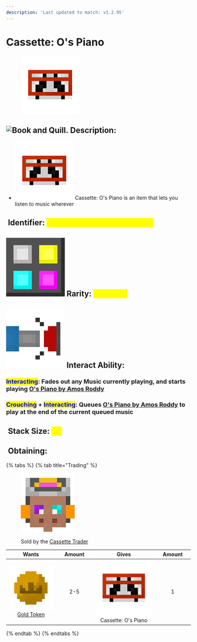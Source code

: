 ```yaml
---
description: 'Last updated to match: v1.2.95'
---
```


# Cassette: O's Piano

<figure><img src="https://github.com/ItsMePok/PFE/blob/wikiAssets/cassette/cassette_os_piano.png?raw=true" alt=""><figcaption></figcaption></figure>

## <img src="https://minecraft.wiki/images/Book_and_Quill_JE2_BE2.png?2128f" alt="Book and Quill." data-size="line"> Description: <a href="#description" id="description"></a>

* <img src="https://github.com/ItsMePok/PFE/blob/wikiAssets/cassette/cassette_os_piano.png?raw=true" alt="Cassette: O&#x27;s Piano." data-size="line"> Cassette: O's Piano is an item that lets you listen to music wherever

## <img src="https://minecraft.wiki/images/Name_Tag_JE2_BE2.png?cbdc1" alt="" data-size="line"> Identifier: <mark style="color:yellow;">poke\_pfe:cassette\_os\_piano</mark> <a href="#identifier" id="identifier"></a>

## <img src="https://github.com/ItsMePok/PFE/blob/wikiAssets/MiscIcons/Rarity.png?raw=true" alt="Rarity." data-size="line"> Rarity: <mark style="color:yellow;">Common</mark> <a href="#rarity" id="rarity"></a>

## <img src="https://github.com/ItsMePok/PFE/blob/wikiAssets/MiscIcons/InteractAbility.png?raw=true" alt="Interact Ability." data-size="line"> Interact Ability: <a href="#interact-ability" id="interact-ability"></a>

### <mark style="color:blue;">**Interacting**</mark>: Fades out any Music currently playing, and starts playing [O's Piano by Amos Roddy](https://minecraft.wiki/w/O's_Piano) <a href="#interacting" id="interacting"></a>

### <mark style="color:blue;">**Crouching**</mark>**&#x20;+&#x20;**<mark style="color:blue;">**Interacting**</mark>: Queues [O's Piano by Amos Roddy](https://minecraft.wiki/w/O's_Piano) to play at the end of the current queued music <a href="#crouch-interacting" id="crouch-interacting"></a>

## <img src="https://minecraft.wiki/images/Light_Gray_Bundle_JE1_BE1.png?b552e" alt="" data-size="line"> Stack Size: <mark style="color:yellow;">64</mark> <a href="#stack-size" id="stack-size"></a>

## <img src="https://minecraft.wiki/images/thumb/Crafting_Table_JE4_BE3.png/150px-Crafting_Table_JE4_BE3.png?5767f" alt="" data-size="line"> Obtaining: <a href="#obtaining" id="obtaining"></a>

{% tabs %}
{% tab title="Trading" %}
<figure><img src="https://github.com/ItsMePok/PFE/blob/wikiAssets/entity_icon/cassette_trader.png?raw=true" alt=""><figcaption><p>Sold by the <a href="../../../mobs/traders/cassette-trader.md">Cassette Trader</a></p></figcaption></figure>

<table data-full-width="false"><thead><tr><th align="center">Wants</th><th width="88" align="center">Amount</th><th align="center">Gives</th><th width="85" align="center">Amount</th></tr></thead><tbody><tr><td align="center"><img src="https://github.com/ItsMePok/PFE/blob/wikiAssets/wikiMain/gold_token.png?raw=true" alt="Gold Token." data-size="line"> <a href="../../currency/tokens/gold-token.md">Gold Token</a></td><td align="center">2-5</td><td align="center"><img src="https://github.com/ItsMePok/PFE/blob/wikiAssets/cassette/cassette_os_piano.png?raw=true" alt="Cassette: O&#x27;s Piano." data-size="line"> Cassette: O's Piano</td><td align="center">1</td></tr></tbody></table>
{% endtab %}
{% endtabs %}
